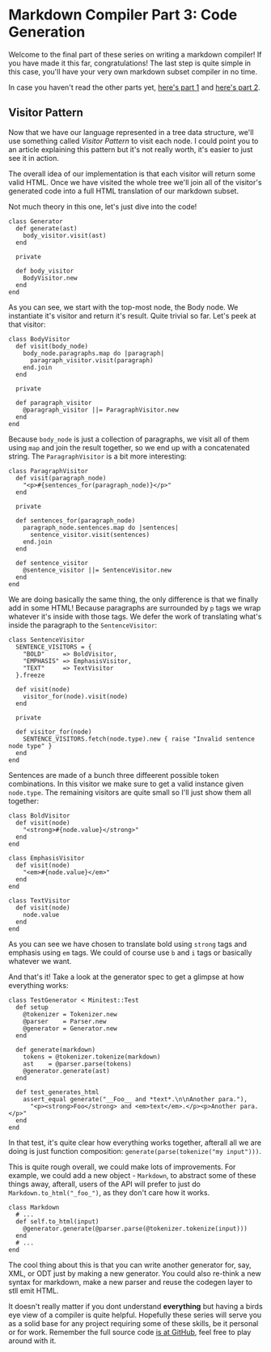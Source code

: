 # Markdown Compiler Part 3: Code Generation
Welcome to the final part of these series on writing a markdown compiler! If you
have made it this far, congratulations! The last step is quite simple in this
case, you'll have your very own markdown subset compiler in no time.

In case you haven't read the other parts yet, [here's part 1]() and [here's part
2]().

## Visitor Pattern
Now that we have our language represented in a tree data structure, we'll use
something called _Visitor Pattern_ to visit each node. I could point you to an
article explaining this pattern but it's not really worth, it's easier to just
see it in action.

The overall idea of our implementation is that each visitor will return some
valid HTML. Once we have visited the whole tree we'll join all of the visitor's
generated code into a full HTML translation of our markdown subset.

Not much theory in this one, let's just dive into the code!


    class Generator
      def generate(ast)
        body_visitor.visit(ast)
      end

      private

      def body_visitor
        BodyVisitor.new
      end
    end

As you can see, we start with the top-most node, the Body node. We instantiate
it's visitor and return it's result. Quite trivial so far. Let's peek at that
visitor:


    class BodyVisitor
      def visit(body_node)
        body_node.paragraphs.map do |paragraph|
          paragraph_visitor.visit(paragraph)
        end.join
      end

      private

      def paragraph_visitor
        @paragraph_visitor ||= ParagraphVisitor.new
      end
    end

Because `body_node` is just a collection of paragraphs, we visit all of them
using `map` and join the result together, so we end up with a concatenated
string. The `ParagraphVisitor` is a bit more interesting:


    class ParagraphVisitor
      def visit(paragraph_node)
        "<p>#{sentences_for(paragraph_node)}</p>"
      end

      private

      def sentences_for(paragraph_node)
        paragraph_node.sentences.map do |sentences|
          sentence_visitor.visit(sentences)
        end.join
      end

      def sentence_visitor
        @sentence_visitor ||= SentenceVisitor.new
      end
    end

We are doing basically the same thing, the only difference is that we finally
add in some HTML! Because paragraphs are surrounded by `p` tags we wrap whatever
it's inside with those tags. We defer the work of translating what's inside the
paragraph to the `SentenceVisitor`:

    class SentenceVisitor
      SENTENCE_VISITORS = {
        "BOLD"     => BoldVisitor,
        "EMPHASIS" => EmphasisVisitor,
        "TEXT"     => TextVisitor
      }.freeze

      def visit(node)
        visitor_for(node).visit(node)
      end

      private

      def visitor_for(node)
        SENTENCE_VISITORS.fetch(node.type).new { raise "Invalid sentence node type" }
      end
    end

Sentences are made of a bunch three diffeerent possible token combinations. In
this visitor we make sure to get a valid instance given `node.type`. The
remaining visitors are quite small so I'll just show them all together:

    class BoldVisitor
      def visit(node)
        "<strong>#{node.value}</strong>"
      end
    end

    class EmphasisVisitor
      def visit(node)
        "<em>#{node.value}</em>"
      end
    end

    class TextVisitor
      def visit(node)
        node.value
      end
    end

As you can see we have chosen to translate bold using `strong` tags and emphasis
using `em` tags. We could of course use `b` and `i` tags or basically whatever
we want.

And that's it! Take a look at the generator spec to get a glimpse at how
everything works:

    class TestGenerator < Minitest::Test
      def setup
        @tokenizer = Tokenizer.new
        @parser    = Parser.new
        @generator = Generator.new
      end

      def generate(markdown)
        tokens = @tokenizer.tokenize(markdown)
        ast    = @parser.parse(tokens)
        @generator.generate(ast)
      end

      def test_generates_html
        assert_equal generate("__Foo__ and *text*.\n\nAnother para."),
          "<p><strong>Foo</strong> and <em>text</em>.</p><p>Another para.</p>"
      end
    end

In that test, it's quite clear how everything works together, afterall all we
are doing is just function composition: `generate(parse(tokenize("my input")))`.

This is quite rough overall, we could make lots of improvements. For example, we
could add a new object - `Markdown`, to abstract some of these things away,
afterall, users of the API will prefer to just do `Markdown.to_html("_foo_")`,
as they don't care how it works.

    class Markdown
      # ...
      def self.to_html(input)
        @generator.generate(@parser.parse(@tokenizer.tokenize(input)))
      end
      # ...
    end

The cool thing about this is that you can write another generator for, say, XML,
or ODT just by making a new generator. You could also re-think a new syntax for
markdown, make a new parser and reuse the codegen layer to stll emit HTML.

It doesn't really matter if you dont understand __everything__ but having a
birds eye view of a compiler is quite helpful. Hopefully these series will serve
you as a solid base for any project requiring some of these skills, be it
personal or for work. Remember the full source code [is at GitHub](), feel free
to play around with it.

